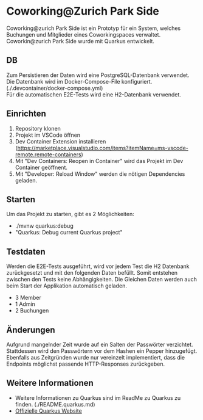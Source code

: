 # Coworking@Zurich Park Side

Coworking@zurich Park Side ist ein Prototyp für ein System, welches Buchungen und Mitglieder eines Coworkingspaces
verwaltet. Coworkin@zurich Park Side wurde mit Quarkus entwickelt.

## DB

Zum Persistieren der Daten wird eine PostgreSQL-Datenbank verwendet. Die Datenbank wird im Docker-Compose-File
konfiguriert. (./.devcontainer/docker-compose.yml)<br>
Für die automatischen E2E-Tests wird eine H2-Datenbank verwendet.

## Einrichten

1. Repository klonen
2. Projekt im VSCode öffnen
3. Dev Container Extension
   installieren (https://marketplace.visualstudio.com/items?itemName=ms-vscode-remote.remote-containers)
4. Mit "Dev Containers: Reopen in Container" wird das Projekt im Dev Container geöffnent.
5. Mit "Developer: Reload Window" werden die nötigen Dependencies geladen.

## Starten

Um das Projekt zu starten, gibt es 2 Möglichkeiten:

* ./mvnw quarkus:debug
* "Quarkus: Debug current Quarkus project"

## Testdaten

Werden die E2E-Tests ausgeführt, wird vor jedem Test die H2 Datenbank zurückgesetzt und mit den folgenden Daten befüllt.
Somit entstehen zwischen den
Tests keine Abhängigkeiten.
Die Gleichen Daten werden auch beim Start der Applikation automatisch geladen.
* 3 Member
* 1 Admin
* 2 Buchungen

## Änderungen

Aufgrund mangelnder Zeit wurde auf ein Salten der Passwörter verzichtet. Stattdessen wird den Passwörtern vor dem Hashen
ein Pepper hinzugefügt. Ebenfalls aus Zeitgründen wurde nur vereinzelt
implementiert, dass die Endpoints möglichst passende HTTP-Responses zurückgeben. 

## Weitere Informationen
 * Weitere Informationen zu Quarkus sind im ReadMe zu Quarkus zu finden. (./README.quarkus.md)
 * [Offizielle Quarkus Website](https://quarkus.io/)
